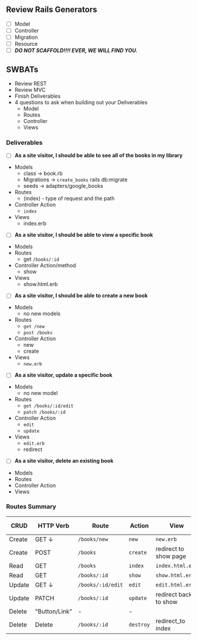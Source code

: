 ## Review Rails Generators
- [ ] Model
- [ ] Controller
- [ ] Migration
- [ ] Resource
- [ ] ***DO NOT SCAFFOLD!!!! EVER, WE WILL FIND YOU.***

## SWBATs
- Review REST
- Review MVC
- Finish Deliverables
- 4 questions to ask when building out your Deliverables
  - Model
  - Routes
  - Controller
  - Views


### Deliverables
 - [ ] **As a site visitor, I should be able to see all of the books in my library**
  - Models
    - class -> book.rb
    - Migrations -> `create_books` rails db:migrate
    - seeds -> adapters/google_books
  - Routes
    - (index) - type of request and the path
  - Controller Action
    - `index`
  - Views
    - index.erb
 - [ ] **As a site visitor, I should be able to view a specific book**
  - Models
  - Routes
    - get `/books/:id`
  - Controller Action/method
    - show
  - Views
    - show.html.erb
 - [ ] **As a site visitor, I should be able to create a new book**
  - Models
    - no new models
  - Routes
    - `get /new`
    - `post /books`
  - Controller Action
    - new
    - create
  - Views
    - `new.erb`
 - [ ] **As a site visitor, update a specific book**
  - Models
    - no new model
  - Routes
    - `get /books/:id/edit`
    - `patch /books/:id`
  - Controller Action
    - `edit`
    - `update`
  - Views
    - `edit.erb`
    - redirect
 - [ ] **As a site visitor, delete an existing book**
  - Models
  - Routes
  - Controller Action
  - Views

### Routes Summary
| CRUD | HTTP Verb  | Route  | Action  |  View | Used For |
|---|---|---|---|---|---|
| Create | GET &darr; | `/books/new`  | `new` |`new.erb`  |  |
| Create | POST | `/books`  |  `create` |redirect to show page| |
| Read |GET | `/books`  | `index`  | `index.html.erb`| |
| Read |GET | `/books/:id`| `show`| `show.html.erb` | |
| Update | GET &darr; | `/books/:id/edit`  | `edit`| `edit.html.erb` | |
| Update  | PATCH | `/books/:id`  | `update` | redirect back to show| |
| Delete  | "Button/Link" |  - |  - | |  |
| Delete | Delete |  `/books/:id` |  `destroy`| redirect_to index||
